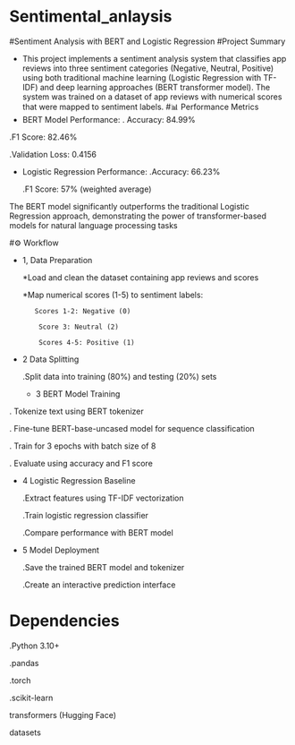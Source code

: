 # Sentimental_anlaysis
#Sentiment Analysis with BERT and Logistic Regression
#Project Summary
- This project implements a sentiment analysis system that classifies app reviews into three sentiment categories (Negative, Neutral, Positive) using both traditional machine learning (Logistic Regression with TF-IDF) and deep learning approaches (BERT transformer model). The system was trained on a dataset of app reviews with numerical scores that were mapped to sentiment labels.
#📊 Performance Metrics
- BERT Model Performance:
. Accuracy: 84.99%
  
 .F1 Score: 82.46%

 .Validation Loss: 0.4156

- Logistic Regression Performance:
  .Accuracy: 66.23%

  .F1 Score: 57% (weighted average)

The BERT model significantly outperforms the traditional Logistic Regression approach, demonstrating the power of transformer-based models for natural language processing tasks

#⚙️ Workflow
- 1, Data Preparation

     *Load and clean the dataset containing app reviews and scores

     *Map numerical scores (1-5) to sentiment labels:

         Scores 1-2: Negative (0)

          Score 3: Neutral (2)

          Scores 4-5: Positive (1)

- 2 Data Splitting

    .Split data into training (80%) and testing (20%) sets

  - 3 BERT Model Training

. Tokenize text using BERT tokenizer

. Fine-tune BERT-base-uncased model for sequence classification

. Train for 3 epochs with batch size of 8

. Evaluate using accuracy and F1 score

- 4 Logistic Regression Baseline

   .Extract features using TF-IDF vectorization

    .Train logistic regression classifier

     .Compare performance with BERT model

-  5 Model Deployment

   .Save the trained BERT model and tokenizer

    .Create an interactive prediction interface

   
  # Dependencies
  
   .Python 3.10+

  .pandas

 .torch

 .scikit-learn

transformers (Hugging Face)

datasets
